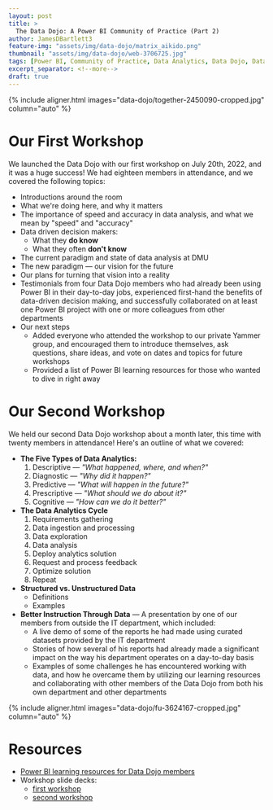 ```yaml
---
layout: post
title: >
  The Data Dojo: A Power BI Community of Practice (Part 2)
author: JamesDBartlett3
feature-img: "assets/img/data-dojo/matrix_aikido.png"
thumbnail: "assets/img/data-dojo/web-3706725.jpg"
tags: [Power BI, Community of Practice, Data Analytics, Data Dojo, Data Literacy, Knowledge Sharing]
excerpt_separator: <!--more-->
draft: true
---
```


<!-- intro a -->
<!--more--> 
{% include aligner.html images="data-dojo/together-2450090-cropped.jpg" column="auto" %}
<!-- intro b -->

<!-- series synopsis & part 1 recap -->

# Our First Workshop

We launched the Data Dojo with our first workshop on July 20th, 2022, and it was a huge success! We had eighteen members in attendance, and we covered the following topics:
- Introductions around the room
- What we're doing here, and why it matters
- The importance of speed and accuracy in data analysis, and what we mean by "speed" and "accuracy"
- Data driven decision makers:
  - What they **do know**
  - What they often **don't know**
- The current paradigm and state of data analysis at DMU
- The new paradigm — our vision for the future
- Our plans for turning that vision into a reality
- Testimonials from four Data Dojo members who had already been using Power BI in their day-to-day jobs, experienced first-hand the benefits of data-driven decision making, and successfully collaborated on at least one Power BI project with one or more colleagues from other departments
- Our next steps
  - Added everyone who attended the workshop to our private Yammer group, and encouraged them to introduce themselves, ask questions, share ideas, and vote on dates and topics for future workshops
  - Provided a list of Power BI learning resources for those who wanted to dive in right away

# Our Second Workshop

We held our second Data Dojo workshop about a month later, this time with twenty members in attendance! Here's an outline of what we covered:
- **The Five Types of Data Analytics:**
  1. Descriptive — *"What happened, where, and when?"*
  2. Diagnostic — *"Why did it happen?"*
  3. Predictive — *"What will happen in the future?"*
  4. Prescriptive — *"What should we do about it?"*
  5. Cognitive — *"How can we do it better?"*
- **The Data Analytics Cycle**
  1. Requirements gathering
  2. Data ingestion and processing
  3. Data exploration
  4. Data analysis
  5. Deploy analytics solution
  6. Request and process feedback
  7. Optimize solution
  8. Repeat
- **Structured vs. Unstructured Data**
  - Definitions
  - Examples
- **Better Instruction Through Data** — A presentation by one of our members from outside the IT department, which included:
  - A live demo of some of the reports he had made using curated datasets provided by the IT department
  - Stories of how several of his reports had already made a significant impact on the way his department operates on a day-to-day basis
  - Examples of some challenges he has encountered working with data, and how he overcame them by utilizing our learning resources and collaborating with other members of the Data Dojo from both his own department and other departments

{% include aligner.html images="data-dojo/fu-3624167-cropped.jpg" column="auto" %}

# Resources

<!-- embed these links where they are referenced above -->
- [Power BI learning resources for Data Dojo members]()
- Workshop slide decks:
  - [first workshop]()
  - [second workshop]()

<!-- add conclusion and teaser for part 3 -->